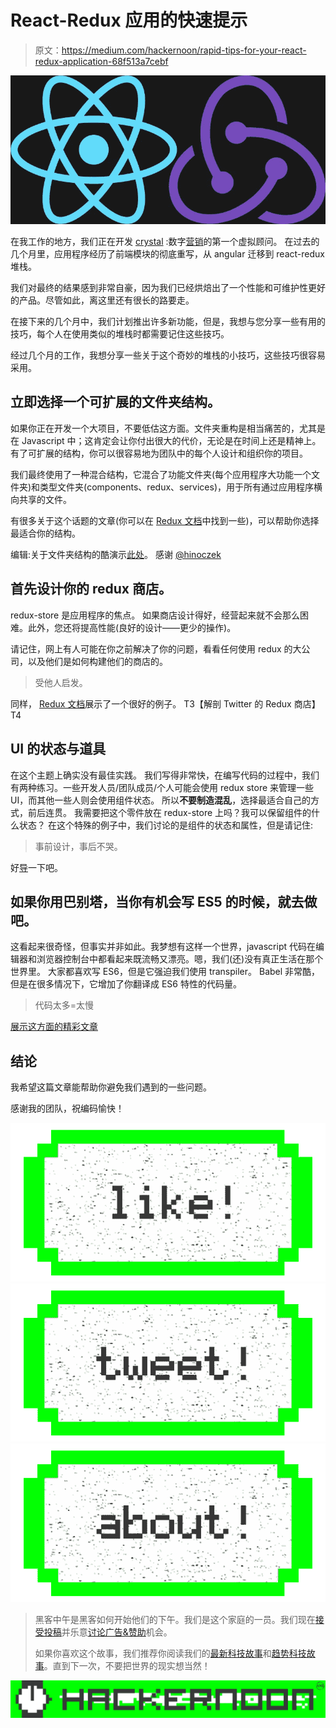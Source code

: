 # React-Redux 应用的快速提示

> 原文：<https://medium.com/hackernoon/rapid-tips-for-your-react-redux-application-68f513a7cebf>

![](img/3038c14b5c20787e9d6e4e875c391af2.png)

在我工作的地方，我们正在开发 [crystal](https://crystal.io/) :数字[营销](https://hackernoon.com/tagged/marketing)的第一个虚拟顾问。
在过去的几个月里，应用程序经历了前端模块的彻底重写，从 angular 迁移到 react-redux 堆栈。

我们对最终的结果感到非常自豪，因为我们已经烘焙出了一个性能和可维护性更好的产品。尽管如此，离这里还有很长的路要走。

在接下来的几个月中，我们计划推出许多新功能，但是，我想与您分享一些有用的技巧，每个人在使用类似的堆栈时都需要记住这些技巧。

经过几个月的工作，我想分享一些关于这个奇妙的堆栈的小技巧，这些技巧很容易采用。

## 立即选择一个可扩展的文件夹结构。

如果你正在开发一个大项目，不要低估这方面。文件夹重构是相当痛苦的，尤其是在 Javascript 中；这肯定会让你付出很大的代价，无论是在时间上还是精神上。有了可扩展的结构，你可以很容易地为团队中的每个人设计和组织你的项目。

我们最终使用了一种混合结构，它混合了功能文件夹(每个应用程序大功能一个文件夹)和类型文件夹(components、redux、services)，用于所有通过应用程序横向共享的文件。

有很多关于这个话题的文章(你可以在 [Redux 文档](http://redux.js.org/docs/faq/CodeStructure.html)中找到一些)，可以帮助你选择最适合你的结构。

编辑:关于文件夹结构的酷演示[此处](https://presentations.survivejs.com/structuring-react-projects/#/?_k=sxx6op)。
感谢 [@hinoczek](/@hinoczek)

## 首先设计你的 redux 商店。

redux-store 是应用程序的焦点。
如果商店设计得好，经营起来就不会那么困难。此外，您还将提高性能(良好的设计——更少的操作)。

请记住，网上有人可能在你之前解决了你的问题，看看任何使用 redux 的大公司，以及他们是如何构建他们的商店的。

> 受他人启发。

同样， [Redux 文档](http://redux.js.org/docs/recipes/reducers/NormalizingStateShape.html)展示了一个很好的例子。
T3【解剖 Twitter 的 Redux 商店】T4

## UI 的状态与道具

在这个主题上确实没有最佳实践。
我们写得非常快，在编写代码的过程中，我们有两种练习。一些开发人员/团队成员/个人可能会使用 redux store 来管理一些 UI，而其他一些人则会使用组件状态。
所以**不要制造混乱**，选择最适合自己的方式，前后连贯。
我需要把这个零件放在 redux-store 上吗？我可以保留组件的什么状态？
在这个特殊的例子中，我们讨论的是组件的状态和属性，但是请记住:

> 事前设计，事后不哭。

好[导](https://github.com/uberVU/react-guide/blob/master/props-vs-state.md)一下吧。

## 如果你用巴别塔，当你有机会写 ES5 的时候，就去做吧。

这看起来很奇怪，但事实并非如此。我梦想有这样一个世界，javascript 代码在编辑器和浏览器控制台中都看起来既流畅又漂亮。嗯，我们(还)没有真正生活在那个世界里。
大家都喜欢写 ES6，但是它强迫我们使用 transpiler。
Babel 非常酷，但是在很多情况下，它增加了你翻译成 ES6 特性的代码量。

> 代码太多=太慢

[展示这方面的精彩文章](https://v8project.blogspot.it/2017/02/high-performance-es2015-and-beyond.html)

## 结论

我希望这篇文章能帮助你避免我们遇到的一些问题。

感谢我的团队，祝编码愉快！

[![](img/50ef4044ecd4e250b5d50f368b775d38.png)](http://bit.ly/HackernoonFB)[![](img/979d9a46439d5aebbdcdca574e21dc81.png)](https://goo.gl/k7XYbx)[![](img/2930ba6bd2c12218fdbbf7e02c8746ff.png)](https://goo.gl/4ofytp)

> 黑客中午是黑客如何开始他们的下午。我们是这个家庭的一员。我们现在[接受投稿](http://bit.ly/hackernoonsubmission)并乐意[讨论广告&赞助](mailto:partners@amipublications.com)机会。
> 
> 如果你喜欢这个故事，我们推荐你阅读我们的[最新科技故事](http://bit.ly/hackernoonlatestt)和[趋势科技故事](https://hackernoon.com/trending)。直到下一次，不要把世界的现实想当然！

![](img/be0ca55ba73a573dce11effb2ee80d56.png)